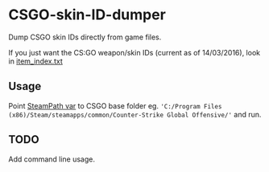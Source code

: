 # CSGO-skin-ID-dumper
Dump CSGO skin IDs directly from game files.

If you just want the CS:GO weapon/skin IDs (current as of 14/03/2016), look in [item_index.txt](https://github.com/adamb70/CSGO-skin-ID-dumper/blob/master/item_index.txt)

## Usage
Point [SteamPath var](https://github.com/adamb70/CSGO-skin-ID-dumper/blob/master/skin_id_getter.py#L7) to CSGO base folder eg. `'C:/Program Files (x86)/Steam/steamapps/common/Counter-Strike Global Offensive/'` and run.

## TODO
Add command line usage.

